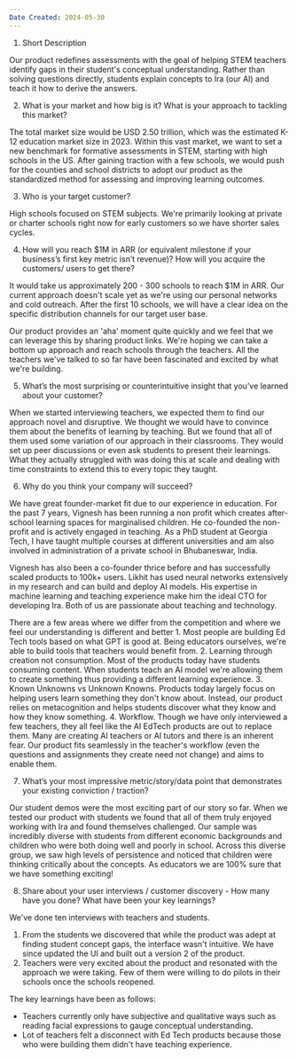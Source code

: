 ```yaml
---
Date Created: 2024-05-30
---
```

1. Short Description

Our product redefines assessments with the goal of helping STEM teachers identify gaps in their student's conceptual understanding. Rather than solving questions directly, students explain concepts to Ira (our AI) and teach it how to derive the answers.

2. What is your market and how big is it? What is your approach to tackling this market? 

The total market size would be USD 2.50 trillion, which was the estimated K-12 education market size in 2023. Within this vast market, we want to set a new benchmark for formative assessments in STEM, starting with high schools in the US. After gaining traction with a few schools, we would push for the counties and school districts to adopt our product as the standardized method for assessing and improving learning outcomes. 

3. Who is your target customer? 

High schools focused on STEM subjects. We're primarily looking at private or charter schools right now for early customers so we have shorter sales cycles. 

4. How will you reach $1M in ARR (or equivalent milestone if your business’s first key metric isn’t revenue)? How will you acquire the customers/ users to get there? 

It would take us approximately 200 - 300 schools to reach $1M in ARR. Our current approach doesn't scale yet as we're using our personal networks and cold outreach. After the first 10 schools, we will have a clear idea on the specific distribution channels for our target user base.

Our product provides an 'aha' moment quite quickly and we feel that we can leverage this by sharing product links. We're hoping we can take a bottom up approach and reach schools through the teachers. All the teachers we've talked to so far have been fascinated and excited by what we're building. 

5. What’s the most surprising or counterintuitive insight that you’ve learned about your customer? 

When we started interviewing teachers, we expected them to find our approach novel and disruptive. We thought we would have to convince them about the benefits of learning by teaching. But we found that all of them used some variation of our approach in their classrooms. They would set up peer discussions or even ask students to present their learnings. What they actually struggled with was doing this at scale and dealing with time constraints to extend this to every topic they taught.

6. Why do you think your company will succeed?
	
We have great founder-market fit due to our experience in education. For the past 7 years, Vignesh has been running a non profit which creates after-school learning spaces for marginalised children. He co-founded the non-profit and is actively engaged in teaching. As a PhD student at Georgia Tech, I have taught multiple courses at different universities and am also involved in administration of a private school in Bhubaneswar, India. 

Vignesh has also been a co-founder thrice before and has successfully scaled products to 100k+ users. Likhit has used neural networks extensively in my research and can build and deploy AI models. His expertise in machine learning and teaching experience make him the ideal CTO for developing Ira. Both of us are passionate about teaching and technology. 

There are a few areas where we differ from the competition and where we feel our understanding is different and better
	1. Most people are building Ed Tech tools based on what GPT is good at. Being educators ourselves, we're able to build tools that teachers would benefit from. 
	2. Learning through creation not consumption. Most of the products today have students consuming content. When students teach an AI model we're allowing them to create something thus providing a different learning experience. 
	3. Known Unknowns vs Unknown Knowns. Products today largely focus on helping users learn something they don't know about. Instead, our product relies on metacognition and helps students discover what they know and how they know something. 
	4. Workflow. Though we have only interviewed a few teachers, they all feel like the AI EdTech products are out to replace them. Many are creating AI teachers or AI tutors and there is an inherent fear. Our product fits seamlessly in the teacher's workflow (even the questions and assignments they create need not change) and aims to enable them.

7. What’s your most impressive metric/story/data point that demonstrates your existing conviction / traction?

Our student demos were the most exciting part of our story so far. When we tested our product with students we found that all of them truly enjoyed working with Ira and found themselves challenged. Our sample was incredibly diverse with students from different economic backgrounds and children who were both doing well and poorly in school. Across this diverse group, we saw high levels of persistence and noticed that children were thinking critically about the concepts. As educators we are 100% sure that we have something exciting!  

8. Share about your user interviews / customer discovery - How many have you done? What have been your key learnings?

We've done ten interviews with teachers and students.

1. From the students we discovered that while the product was adept at finding student concept gaps, the interface wasn't intuitive. We have since updated the UI and built out a version 2 of the product.  
2. Teachers were very excited about the product and resonated with the approach we were taking. Few of them were willing to do pilots in their schools once the schools reopened.

The key learnings have been as follows: 
- Teachers currently only have subjective and qualitative ways such as reading facial expressions to gauge conceptual understanding.
- Lot of teachers felt a disconnect with Ed Tech products because those who were building them didn't have teaching experience. 